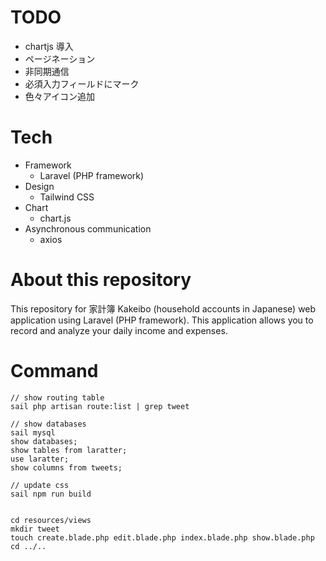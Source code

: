 

# TODO
- chartjs 導入
- ページネーション
- 非同期通信
- 必須入力フィールドにマーク
- 色々アイコン追加

# Tech
- Framework
    - Laravel (PHP framework)
- Design
    - Tailwind CSS
- Chart
    - chart.js
- Asynchronous communication
    - axios

# About this repository
This repository for 家計簿 Kakeibo (household accounts in Japanese) web application
using Laravel (PHP framework).
This application allows you to record and analyze your daily income and expenses.


# Command
```
// show routing table
sail php artisan route:list | grep tweet

// show databases
sail mysql
show databases;
show tables from laratter;
use laratter;
show columns from tweets;

// update css
sail npm run build


cd resources/views
mkdir tweet
touch create.blade.php edit.blade.php index.blade.php show.blade.php
cd ../..
```
